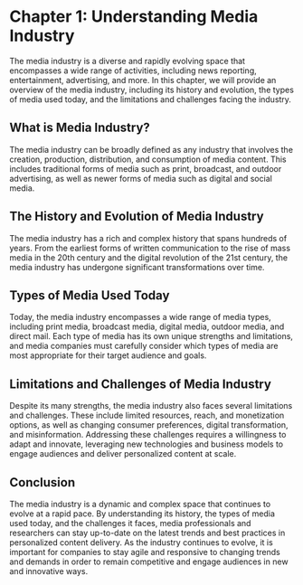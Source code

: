 Chapter 1: Understanding Media Industry
=======================================

The media industry is a diverse and rapidly evolving space that encompasses a wide range of activities, including news reporting, entertainment, advertising, and more. In this chapter, we will provide an overview of the media industry, including its history and evolution, the types of media used today, and the limitations and challenges facing the industry.

What is Media Industry?
-----------------------

The media industry can be broadly defined as any industry that involves the creation, production, distribution, and consumption of media content. This includes traditional forms of media such as print, broadcast, and outdoor advertising, as well as newer forms of media such as digital and social media.

The History and Evolution of Media Industry
-------------------------------------------

The media industry has a rich and complex history that spans hundreds of years. From the earliest forms of written communication to the rise of mass media in the 20th century and the digital revolution of the 21st century, the media industry has undergone significant transformations over time.

Types of Media Used Today
-------------------------

Today, the media industry encompasses a wide range of media types, including print media, broadcast media, digital media, outdoor media, and direct mail. Each type of media has its own unique strengths and limitations, and media companies must carefully consider which types of media are most appropriate for their target audience and goals.

Limitations and Challenges of Media Industry
--------------------------------------------

Despite its many strengths, the media industry also faces several limitations and challenges. These include limited resources, reach, and monetization options, as well as changing consumer preferences, digital transformation, and misinformation. Addressing these challenges requires a willingness to adapt and innovate, leveraging new technologies and business models to engage audiences and deliver personalized content at scale.

Conclusion
----------

The media industry is a dynamic and complex space that continues to evolve at a rapid pace. By understanding its history, the types of media used today, and the challenges it faces, media professionals and researchers can stay up-to-date on the latest trends and best practices in personalized content delivery. As the industry continues to evolve, it is important for companies to stay agile and responsive to changing trends and demands in order to remain competitive and engage audiences in new and innovative ways.
